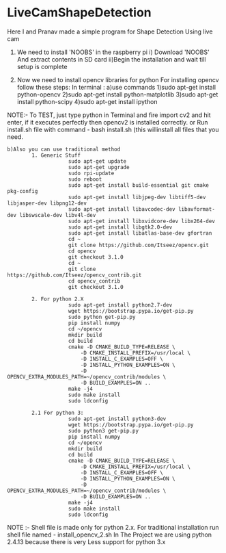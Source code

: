 # LiveCamShapeDetection
Here I and Pranav made a simple program for Shape Detection Using live cam


1. We need to install 'NOOBS' in the raspberry pi
	i) Download 'NOOBS' And extract contents in SD card
    ii)Begin the installation and wait till setup is complete

2. Now we need to install opencv libraries for python
   For installing opencv follow these steps:
   In terminal :
	a)use commands
		1)sudo apt-get install python-opencv
		2)sudo apt-get install python-matplotlib
		3)sudo apt-get install python-scipy
		4)sudo apt-get install ipython

NOTE:- To TEST, just type python in Terminal and fire import cv2 and hit enter, if it executes perfectly then opencv2 is installed correctly.
	   or
	   Run install.sh file with command - bash install.sh (this willinstall all files that you need.

	b)Also you can use traditional method
			1. Generic Stuff
						sudo apt-get update
						sudo apt-get upgrade
						sudo rpi-update
						sudo reboot
						sudo apt-get install build-essential git cmake pkg-config
						sudo apt-get install libjpeg-dev libtiff5-dev libjasper-dev libpng12-dev
						sudo apt-get install libavcodec-dev libavformat-dev libswscale-dev libv4l-dev
						sudo apt-get install libxvidcore-dev libx264-dev
						sudo apt-get install libgtk2.0-dev
						sudo apt-get install libatlas-base-dev gfortran
						cd ~
						git clone https://github.com/Itseez/opencv.git
						cd opencv
						git checkout 3.1.0
						cd ~
						git clone https://github.com/Itseez/opencv_contrib.git
						cd opencv_contrib
						git checkout 3.1.0

			2. For python 2.X
						sudo apt-get install python2.7-dev
						wget https://bootstrap.pypa.io/get-pip.py
						sudo python get-pip.py
						pip install numpy
						cd ~/opencv
						mkdir build
						cd build
						cmake -D CMAKE_BUILD_TYPE=RELEASE \
							-D CMAKE_INSTALL_PREFIX=/usr/local \
							-D INSTALL_C_EXAMPLES=OFF \
							-D INSTALL_PYTHON_EXAMPLES=ON \
							-D OPENCV_EXTRA_MODULES_PATH=~/opencv_contrib/modules \
							-D BUILD_EXAMPLES=ON ..
						make -j4
						sudo make install
						sudo ldconfig

			2.1 For python 3:
						sudo apt-get install python3-dev
						wget https://bootstrap.pypa.io/get-pip.py
						sudo python3 get-pip.py
						pip install numpy
						cd ~/opencv
						mkdir build
						cd build
						cmake -D CMAKE_BUILD_TYPE=RELEASE \
						    -D CMAKE_INSTALL_PREFIX=/usr/local \
						    -D INSTALL_C_EXAMPLES=OFF \
						    -D INSTALL_PYTHON_EXAMPLES=ON \
						    -D OPENCV_EXTRA_MODULES_PATH=~/opencv_contrib/modules \
						    -D BUILD_EXAMPLES=ON ..
						make -j4
						sudo make install
						sudo ldconfig


NOTE :-	Shell file is made only for python 2.x.
		For traditional installation run shell file named - install_opencv_2.sh 
		In The Project we are using python 2.4.13 because there is very Less support for python 3.x
		

